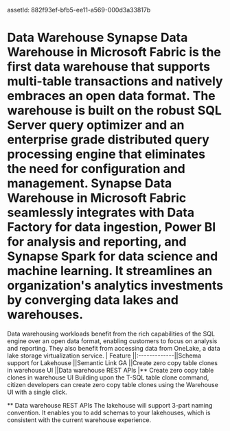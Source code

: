 assetId: 882f93ef-bfb5-ee11-a569-000d3a33817b 
  # Data Warehouse  Synapse Data Warehouse in Microsoft Fabric is the first data warehouse that supports multi-table transactions and natively embraces an open data format. The warehouse is built on the robust SQL Server query optimizer and an enterprise grade distributed query processing engine that eliminates the need for configuration and management. Synapse Data Warehouse in Microsoft Fabric seamlessly integrates with Data Factory for data ingestion, Power BI for analysis and reporting, and Synapse Spark for data science and machine learning. It streamlines an organization's analytics investments by converging data lakes and warehouses.

Data warehousing workloads benefit from the rich capabilities of the SQL engine over an open data format, enabling customers to focus on analysis and reporting. They also benefit from accessing data from OneLake, a data lake storage virtualization service.   |    Feature    ||:-------------||Schema support for Lakehouse   ||Semantic Link GA   ||Create zero copy table clones in warehouse UI   ||Data warehouse REST APIs   |** Create zero copy table clones in warehouse UI   Building upon the T-SQL table clone command, citizen developers can create zero
copy table clones using the Warehouse UI with a single click.

** Data warehouse REST APIs   The lakehouse will support 3-part naming convention. It enables you to add
schemas to your lakehouses, which is consistent with the current warehouse
experience.

